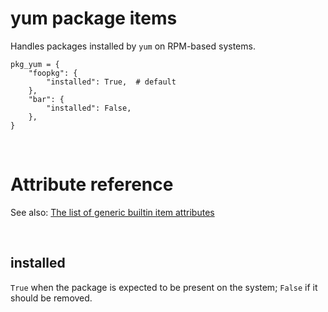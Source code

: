 # yum package items

Handles packages installed by `yum` on RPM-based systems.

    pkg_yum = {
        "foopkg": {
            "installed": True,  # default
        },
        "bar": {
            "installed": False,
        },
    }

<br>

# Attribute reference

See also: [The list of generic builtin item attributes](../repo/bundles.md#builtin-item-attributes)

<br>

## installed

`True` when the package is expected to be present on the system; `False` if it should be removed.
